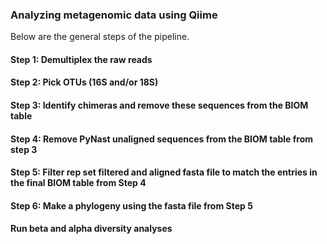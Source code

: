 ### Analyzing metagenomic data using Qiime

Below are the general steps of the pipeline.

#### Step 1: Demultiplex the raw reads
#### Step 2: Pick OTUs (16S and/or 18S)
#### Step 3: Identify chimeras and remove these sequences from the BIOM table
#### Step 4: Remove PyNast unaligned sequences from the BIOM table from step 3
#### Step 5: Filter rep set filtered and aligned fasta file to match the entries in the final BIOM table from Step 4
#### Step 6: Make a phylogeny using the fasta file from Step 5 
#### Run beta and alpha diversity analyses 


